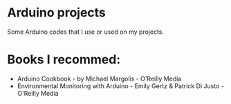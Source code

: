 Arduino projects
================

Some Arduino codes that I use or used on my projects.


Books I recommed:
================

- Arduino Cookbook - by Michael Margolis - O'Reilly Media
- Environmental Monitoring with Arduino - Emily Gertz & Patrick Di Justo - O'Reilly Media


